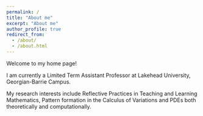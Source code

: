 ```yaml
---
permalink: /
title: "About me"
excerpt: "About me"
author_profile: true
redirect_from: 
  - /about/
  - /about.html
---
```


Welcome to my home page! 

I am currently a Limited Term Assistant Professor at Lakehead University, Georgian-Barrie Campus. 

My research interests include Reflective Practices in 
Teaching and Learning Mathematics, Pattern formation in the Calculus of
Variations and PDEs both theoretically and computationally.
